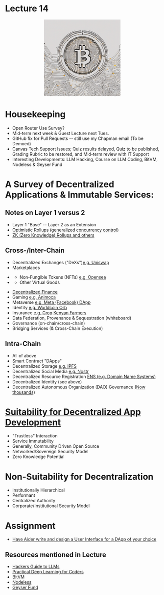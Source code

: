 # Lecture 14

<div align="center">
  <img src="./sea_of_Bitcoin..png" width="250" height="250" />
</div>

# Housekeeping

- Open Router Use Survey?
- Mid-term next week & Guest Lecture next Tues. 
- GitHub fix for Pull Requests -- still use my Chapman email (To be Demoed)
- Canvas Tech Support Issues; Quiz results delayed, Quiz to be published, Grading Rubric to be restored, and Mid-term review with IT Support
- Interesting Developments: LLM Hacking, Course on LLM Coding, BitVM, Nodeless & Geyser Fund

# A Survey of Decentralized Applications & Immutable Services:

## Notes on Layer 1 versus 2
* Layer 1 "Base" -- Layer 2 as an Extension
* [Optimistic Rollups (generalized concurrency control)](https://en.wikipedia.org/wiki/Optimistic_concurrency_control)
* [ZK (Zero Knowledge) Rollups and others](https://vitalik.ca/general/2021/01/05/rollup.html)

## Cross-/Inter-Chain
* Decentralized Exchanges ("DeXs")[e.g. Uniswap](https://uniswap.org)
* Marketplaces
- * Non-Fungible Tokens (NFTs) [e.g. Opensea](https://opensea.com)
- * Other Virtual Goods
* [Decentralized Finance](https://defillama.com/)
* Gaming [e.g. Animoca](https://www.animocabrands.com/primary-game-products)
* Metaverse [e.g. Meta (Facebook) DApp ](https://www.coindesk.com/web3/2023/03/10/facebook-parent-company-meta-exploring-decentralized-app-report/)
* Identity [e.g. Worldcoin Orb](https://www.theguardian.com/technology/2023/jul/28/crypto-firm-wants-to-scan-your-eyeballs-worldcoin-privacy-ai)
* Insurance [e.g. Crop](https://chainlinktoday.com/march-2023-recap-etheriscs-chainlink-powered-crop-insurance-continues-to-scale-in-kenya-pwc-germany-partners-with-chainlink-labs-to-boost-enterprise-blockchain-adoption/) [Kenyan Farmers](https://chainlinktoday.com/additional-7000-kenyan-farmers-protected-by-etheriscs-chainlink-powered-parametric-crop-insurance/)
* Data Federation, Provenance & Sequestration (whiteboard)
* Governance (on-chain/cross-chain)
* Bridging Services (& Cross-Chain Execution)

## Intra-Chain
* All of above
* Smart Contract "DApps"
* Decentralized Storage [e.g. IPFS]()
* Decentralized Social Media [e.g. Nostr]()
* Decentralized Resource Registration [ENS (e.g. Domain Name Systems)]() 
* Decentralized Identity (see above)
* Decentralized Autonomous Organization (DAO) Governance [(Now thousands)]()

# [Suitability for Decentralized App Development](./notes_lec14.md)
- "Trustless" Interaction
- Service Immutability
- Generally, Community Driven Open Source
- Networked/Sovereign Security Model
- Zero Knowledge Potential

# Non-Suitability for Decentralization
- Institutionally Hierarchical
- Performant
- Centralized Authority
- Corporate/Institutional Security Model

# Assignment

* [Have Aider write and design a User Interface for a DApp of your choice](../assignments/12_Oct_2023.md)

## Resources mentioned in Lecture

* [Hackers Guide to LLMs](https://youtu.be/jkrNMKz9pWU?si=xum8ylFxrV9a9dS1) 
* [Practical Deep Learning for Coders](https://course.fast.ai/) 
* [BitVM](https://stephanlivera.com/episode/520/)
* [Nodeless](https://nodeless.io/)
* [Geyser Fund](https://geyser.fund)
